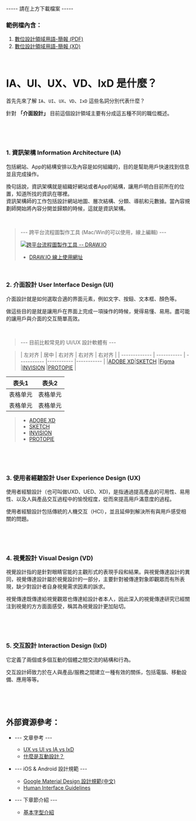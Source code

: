 
----- 請在上方下載檔案 -----

### 範例檔內含：

1. [數位設計領域用語-簡報 (PDF)](數位設計領域用語介紹.pdf)
2. [數位設計領域用語-簡報 (XD)](數位設計領域用語介紹.xd)

&nbsp;

# IA、UI、UX、VD、IxD 是什麼？

首先先來了解 `IA`、`UI`、`UX`、`VD`、`IxD` 這些名詞分別代表什麼？  

針對 **「介面設計」** 目前這個設計領域主要有分成這五種不同的職位概述。

&nbsp;

&nbsp;

### 1. 資訊架構 Information Architecture (IA)
包括網站、App的結構安排以及內容是如何組織的，目的是幫助用戶快速找到信息並且完成操作。

換句話說，資訊架構就是組織好網站或者App的結構，讓用戶明白目前所在的位置，知道所找的資訊在哪裡。<br>
資訊架構師的工作包括設計網站地圖、層次結構、分類、導航和元數據。當內容規劃師開始將內容分開並歸類的時候，這就是資訊架構。

&nbsp;

> ---  跨平台流程圖製作工具 (Mac/Win的可以使用，線上編輯)  ---
>
> [<img src="https://raw.githubusercontent.com/Barry028/Ui-Design/master/Unit_1-02--%E5%9F%BA%E6%9C%AC%E5%AD%97%E5%9E%8B%E4%BB%8B%E7%B4%B9/img/img-drawio.png" alt="跨平台流程圖製作工具 -- DRAW.IO">](#!)
> 
> * [DRAW.IO 線上使用網址](https://www.draw.io/)

&nbsp;

### 2. 介面設計 User Interface Design (UI)
介面設計就是如何選取合適的界面元素，例如文字、按鈕、文本框、顏色等。

做這些目的是就是讓用戶在界面上完成一項操作的時候，覺得易懂、易用。盡可能的讓用戶與介面的交互簡單高效。

&nbsp;

> ---  目前比較常見的 UI/UX 設計軟體有  ---
>

>| 左对齐 | 居中 | 右对齐 | 右对齐 | 右对齐 |
| ------------- | ----------- | ----------- |----------- |----------- |
|[ADOBE XD](https://www.adobe.com/tw/products/xd.html)|[SKETCH](https://www.sketch.com/) |[Figma](https://www.figma.com/) |[INVISION](https://www.invisionapp.com/) |[PROTOPIE](http://pxlme.me/veInML62) |


| 表头1  | 表头2|
| ---------- | -----------|
| 表格单元   | 表格单元   |
| 表格单元   | 表格单元   |

> * [ADOBE XD](https://www.adobe.com/tw/products/xd.html)      
> * [SKETCH](https://www.sketch.com/)
> * [INVISION](https://www.invisionapp.com/)
> * [PROTOPIE](http://pxlme.me/veInML62)

&nbsp;

&nbsp;

### 3. 使用者經驗設計 User Experience Design (UX)
使用者經驗設計（也可叫做UXD、UED、XD)，是指通過提高產品的可用性、易用性、以及人與產品交互過程中的愉悅程度，從而來提高用戶滿意度的過程。

使用者經驗設計包括傳統的人機交互（HCI），並且延伸到解決所有與用戶感受相關的問題。

&nbsp;

&nbsp;


### 4. 視覺設計 Visual  Design (VD)
視覺設計指的是針對眼睛官能的主觀形式的表現手段和結果。與視覺傳達設計的異同，視覺傳達設計屬於視覺設計的一部分，主要針對被傳達對象即觀眾而有所表現，缺少對設計者自身視覺需求因素的訴求。

視覺傳達既傳達給視覺觀眾也傳達給設計者本人，因此深入的視覺傳達研究已經關注到視覺的方方面面感受，稱其為視覺設計更加貼切。

&nbsp;

&nbsp;

### 5. 交互設計 Interaction Design (IxD)
它定義了兩個或多個互動的個體之間交流的結構和行為。

交互設計師致力於在人與產品/服務之間建立一種有效的關係，包括電腦、移動設備、應用等等。

&nbsp;

&nbsp;


外部資源參考：
------

* --- 文章參考 ---
    * [UX vs UI vs IA vs IxD](https://uxplanet.org/ux-vs-ui-vs-ia-vs-ixd-4-confusing-digital-design-terms-defined-1ae2f82418c7)
    * [什麼是互動設計？](https://blog.akanelee.me/posts/166419-an-introduction-to-interaction-design/)

* --- iOS & Android 設計規範 ---
    * [Google Material Design 設計規範(中文)](https://wcc723.gitbooks.io/google_design_translate/material-design-introduction.html)
    * [Human Interface Guidelines](https://developer.apple.com/design/human-interface-guidelines/)

* --- 下章節介紹 ---
    * [基本字型介紹](https://github.com/Barry028/Ui-Design/tree/master/Unit_1-02--%E5%9F%BA%E6%9C%AC%E5%AD%97%E5%9E%8B%E4%BB%8B%E7%B4%B9 "基本字型介紹")





